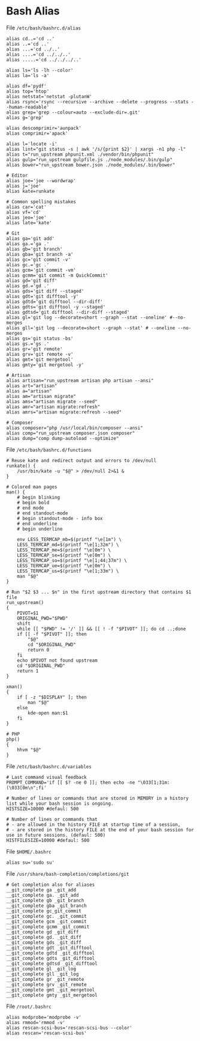 # Bash Alias

File `/etc/bash/bashrc.d/alias`

	alias cd..='cd ..'
	alias ..='cd ..'
	alias ...='cd ../..'
	alias ....='cd ../../..'
	alias .....='cd ../../../..'

	alias ls='ls -lh --color'
	alias la='ls -a'

	alias df='pydf'
	alias top='htop'
	alias netstat='netstat -plutanW'
	alias rsync='rsync --recursive --archive --delete --progress --stats --human-readable'
	alias grep='grep --colour=auto --exclude-dir=.git'
	alias g='grep'

	alias descomprimir='aunpack'
	alias comprimir='apack'

	alias l='locate -i'
	alias lint="git status -s | awk '/s/{print $2}' | xargs -n1 php -l"
	alias t="run_upstream phpunit.xml ./vendor/bin/phpunit"
	alias gulp="run_upstream gulpfile.js ./node_modules/.bin/gulp"
	alias bower="run_upstream bower.json ./node_modules/.bin/bower"

	# Editor
	alias joe='joe --wordwrap'
	alias j='joe'
	alias kate=runkate

	# Common spelling mistakes
	alias car='cat'
	alias vf='cd'
	alias jeo='joe'
	alias late='kate'

	# Git
	alias ga='git add'
	alias ga.='ga .'
	alias gb='git branch'
	alias gba='git branch -a'
	alias gc='git commit -v'
	alias gc.='gc .'
	alias gcm='git commit -vm'
	alias gcmm='git commit -m QuickCommit'
	alias gd='git diff'
	alias gd.='gd .'
	alias gds='git diff --staged'
	alias gdt='git difftool -y'
	alias gdtd='git difftool --dir-diff'
	alias gdts='git difftool -y --staged'
	alias gdtsd='git difftool --dir-diff --staged'
	alias gl='git log --decorate=short --graph --stat --oneline' #--no-merges
	alias gll='git log --decorate=short --graph --stat' # --oneline --no-merges
	alias gs='git status -bs'
	alias gs.='gs .'
	alias gr='git remote'
	alias grv='git remote -v'
	alias gmt='git mergetool'
	alias gmty='git mergetool -y'

	# Artisan
	alias artisan="run_upstream artisan php artisan --ansi"
	alias art="artisan"
	alias a="artisan"
	alias am="artisan migrate"
	alias ams="artisan migrate --seed"
	alias amr="artisan migrate:refresh"
	alias amrs="artisan migrate:refresh --seed"

	# Composer
	alias composer="php /usr/local/bin/composer --ansi"
	alias comp="run_upstream composer.json composer"
	alias dump="comp dump-autoload --optimize"

File `/etc/bash/bashrc.d/functions`

	# Reuse kate and redirect output and errors to /dev/null
	runkate() {
		/usr/bin/kate -u "$@" > /dev/null 2>&1 &
	}

	# Colored man pages
	man() {
		# begin blinking
		# begin bold
		# end mode
		# end standout-mode
		# begin standout-mode - info box
		# end underline
		# begin underline

		env LESS_TERMCAP_mb=$(printf "\e[1m") \
		LESS_TERMCAP_md=$(printf "\e[1;32m") \
		LESS_TERMCAP_me=$(printf "\e[0m") \
		LESS_TERMCAP_se=$(printf "\e[0m") \
		LESS_TERMCAP_so=$(printf "\e[1;44;37m") \
		LESS_TERMCAP_ue=$(printf "\e[0m") \
		LESS_TERMCAP_us=$(printf "\e[1;33m") \
		man "$@"
	}

	# Run "$2 $3 ... $n" in the first upstream directory that contains $1 file
	run_upstream()
	{
		PIVOT=$1
		ORIGINAL_PWD="$PWD"
		shift
		while [[ "$PWD" != '/' ]] && [[ ! -f "$PIVOT" ]]; do cd ..;done
		if [[ -f "$PIVOT" ]]; then
			"$@"
			cd "$ORIGINAL_PWD"
			return 0
		fi
		echo $PIVOT not found upstream
		cd "$ORIGINAL_PWD"
		return 1
	}

	xman()
	{
		if [ -z "$DISPLAY" ]; then
			man "$@"
		else
			kde-open man:$1
		fi
	}

	# PHP
	php()
	{
		hhvm "$@"
	}

File `/etc/bash/bashrc.d/variables`

	# Last command visual feedback
	PROMPT_COMMAND='if [[ $? -ne 0 ]]; then echo -ne "\033[1;31m:(\033[0m\n";fi'

	# Number of lines or commands that are stored in MEMORY in a history list while your bash session is ongoing.
	HISTSIZE=10000 #defaul: 500

	# Number of lines or commands that
	# - are allowed in the history FILE at startup time of a session,
	# - are stored in the history FILE at the end of your bash session for use in future sessions. (defaul: 500)
	HISTFILESIZE=10000 #defaul: 500


File `$HOME/.bashrc`

	alias su='sudo su'

File `/usr/share/bash-completion/completions/git`

	# Get completion also for aliases
	__git_complete ga _git_add
	__git_complete ga. _git_add
	__git_complete gb _git_branch
	__git_complete gba _git_branch
	__git_complete gc_git_commit
	__git_complete gc. _git_commit
	__git_complete gcm _git_commit
	__git_complete gcmm _git_commit
	__git_complete gd _git_diff
	__git_complete gd. _git_diff
	__git_complete gds _git_diff
	__git_complete gdt _git_difftool
	__git_complete gdtd _git_difftool
	__git_complete gdts _git_difftool
	__git_complete gdtsd _git_difftool
	__git_complete gl _git_log
	__git_complete gll _git_log
	__git_complete gr _git_remote
	__git_complete grv _git_remote
	__git_complete gmt _git_mergetool
	__git_complete gmty _git_mergetool


File `/root/.bashrc`

	alias modprobe='modprobe -v'
	alias rmmod='rmmod -v'
	alias rescan-scsi-bus='rescan-scsi-bus --color'
	alias rescan='rescan-scsi-bus'
